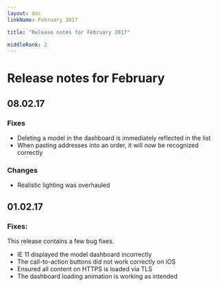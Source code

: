 ```yaml
---
layout: doc
linkName: February 2017

title: "Release notes for February 2017"

middleRank: 2
---
```

# Release notes for February

## 08.02.17

### Fixes

* Deleting a model in the dashboard is immediately reflected in the list
* When pasting addresses into an order, it will now be recognized correctly

### Changes

* Realistic lighting was overhauled

## 01.02.17

### Fixes:

This release contains a few bug fixes.

* IE 11 displayed the model dashboard incorrectly
* The call-to-action buttons did not work correctly on iOS
* Ensured all content on HTTPS is loaded via TLS
* The dashboard loading animation is working as intended
